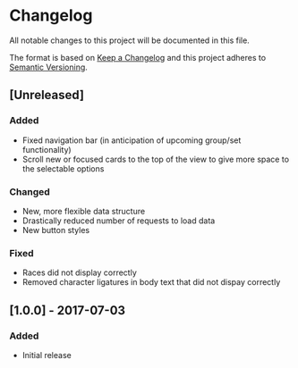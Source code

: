 # Changelog
All notable changes to this project will be documented in this file.

The format is based on [Keep a Changelog](http://keepachangelog.com/en/1.0.0/)
and this project adheres to [Semantic Versioning](http://semver.org/spec/v2.0.0.html).

## [Unreleased]
### Added
- Fixed navigation bar (in anticipation of upcoming group/set functionality)
- Scroll new or focused cards to the top of the view to give more space to the selectable options

### Changed
- New, more flexible data structure
- Drastically reduced number of requests to load data
- New button styles

### Fixed
- Races did not display correctly
- Removed character ligatures in body text that did not dispay correctly


## [1.0.0] - 2017-07-03
### Added
- Initial release
